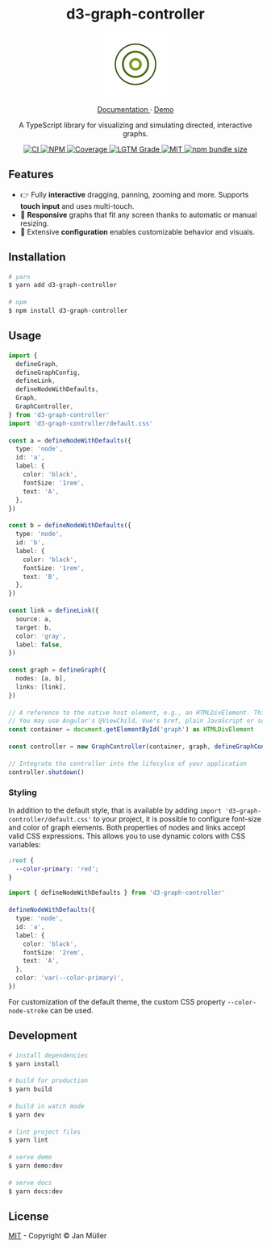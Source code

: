 <h1 align="center">d3-graph-controller</h1>

<p align="center">
  <img src="docs/.vuepress/public/logo.svg" alt="Logo" width="128px" height="128px">
</p>

<p align="center">
  <a href="https://graph-controller.yeger.eu">
    Documentation
  </a> ·
  <a href="https://graph-controller.yeger.eu/demo/">
    Demo
  </a>
</p>

<p align="center">
    A TypeScript library for visualizing and simulating directed, interactive graphs.
</p>

<p align="center">
  <a href="https://github.com/DerYeger/d3-graph-controller/actions/workflows/ci.yml">
    <img alt="CI" src="https://img.shields.io/github/workflow/status/DerYeger/d3-graph-controller/CI?label=ci&logo=github&color=#4DC71F">
  </a>
  <a href="https://www.npmjs.com/package/d3-graph-controller">
    <img alt="NPM" src="https://img.shields.io/npm/v/d3-graph-controller?logo=npm">
  </a>
  <a href="https://codecov.io/gh/DerYeger/d3-graph-controller">
    <img alt="Coverage" src="https://codecov.io/gh/DerYeger/d3-graph-controller/branch/master/graph/badge.svg?token=p35W6u2noe">
  </a>
  <a href="https://lgtm.com/projects/g/DerYeger/d3-graph-controller">
    <img alt="LGTM Grade" src="https://img.shields.io/lgtm/grade/javascript/github/DerYeger/d3-graph-controller?logo=lgtm">
  </a>
  <a href="https://opensource.org/licenses/MIT">
    <img alt="MIT" src="https://img.shields.io/npm/l/d3-graph-controller?color=%234DC71F">
  </a>
  <a href="https://bundlephobia.com/package/d3-graph-controller">
    <img alt="npm bundle size" src="https://img.shields.io/bundlephobia/minzip/d3-graph-controller">
  </a>
</p>

## Features

- 👉 Fully **interactive** dragging, panning, zooming and more. Supports **touch input** and uses multi-touch.
- 📱 **Responsive** graphs that fit any screen thanks to automatic or manual resizing.
- 🔧 Extensive **configuration** enables customizable behavior and visuals.

## Installation

```bash
# yarn
$ yarn add d3-graph-controller

# npm
$ npm install d3-graph-controller
```

## Usage

```typescript
import {
  defineGraph,
  defineGraphConfig,
  defineLink,
  defineNodeWithDefaults,
  Graph,
  GraphController,
} from 'd3-graph-controller'
import 'd3-graph-controller/default.css'

const a = defineNodeWithDefaults({
  type: 'node',
  id: 'a',
  label: {
    color: 'black',
    fontSize: '1rem',
    text: 'A',
  },
})

const b = defineNodeWithDefaults({
  type: 'node',
  id: 'b',
  label: {
    color: 'black',
    fontSize: '1rem',
    text: 'B',
  },
})

const link = defineLink({
  source: a,
  target: b,
  color: 'gray',
  label: false,
})

const graph = defineGraph({
  nodes: [a, b],
  links: [link],
})

// A reference to the native host element, e.g., an HTMLDivElement. This is framework agnostic.
// You may use Angular's @ViewChild, Vue's $ref, plain JavaScript or something else entirely.
const container = document.getElementById('graph') as HTMLDivElement

const controller = new GraphController(container, graph, defineGraphConfig())

// Integrate the controller into the lifecylce of your application
controller.shutdown()
```

### Styling

In addition to the default style, that is available by adding `import 'd3-graph-controller/default.css'` to your project, it is possible to configure font-size and color of graph elements.
Both properties of nodes and links accept valid CSS expressions.
This allows you to use dynamic colors with CSS variables:

```css
:root {
  --color-primary: 'red';
}
```

```ts
import { defineNodeWithDefaults } from 'd3-graph-controller'

defineNodeWithDefaults({
  type: 'node',
  id: 'a',
  label: {
    color: 'black',
    fontSize: '2rem',
    text: 'A',
  },
  color: 'var(--color-primary)',
})
```

For customization of the default theme, the custom CSS property `--color-node-stroke` can be used.

## Development

```bash
# install dependencies
$ yarn install

# build for production
$ yarn build

# build in watch mode
$ yarn dev

# lint project files
$ yarn lint

# serve demo
$ yarn demo:dev

# serve docs
$ yarn docs:dev
```

## License

[MIT](./LICENSE) - Copyright &copy; Jan Müller
